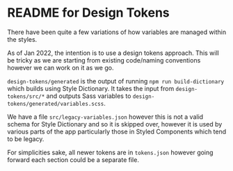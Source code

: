 # README for Design Tokens

There have been quite a few variations of how variables are managed within the styles.

As of Jan 2022, the intention is to use a design tokens approach. This will be tricky as we are starting from existing code/naming conventions however we can work on it as we go.

`design-tokens/generated` is the output of running `npm run build-dictionary` which builds using Style Dictionary. It takes the input from `design-tokens/src/*` and outputs Sass variables to `design-tokens/generated/variables.scss`.

We have a file `src/legacy-variables.json` however this is not a valid schema for Style Dictionary and so it is skipped over, however it is used by various parts of the app particularly those in Styled Components which tend to be legacy.

For simplicities sake, all newer tokens are in `tokens.json` however going forward each section could be a separate file.
